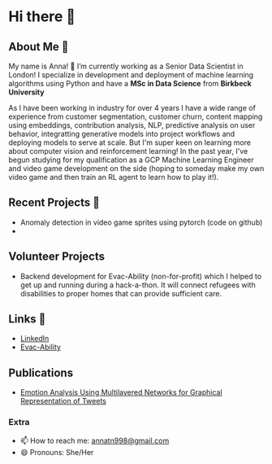 # Hi there 🙌

## About Me 🧋

My name is Anna! 🔭 I’m currently working as a Senior Data Scientist in London! I specialize in development and deployment of machine learning algorithms using Python and have a **MSc in Data Science** from **Birkbeck University**  

As I have been working in industry for over 4 years I have a wide range of experience from customer segmentation, customer churn, content mapping using embeddings, contribution analysis, NLP, predictive analysis on user behavior, integratting generative models into project workflows and deploying models to serve at scale. But I'm super keen on learning more about computer vision and reinforcement learning! In the past year, I've begun studying for my qualification as a GCP Machine Learning Engineer and video game development on the side (hoping to someday make my own video game and then train an RL agent to learn how to play it!). 


## Recent Projects 🍎
- Anomaly detection in video game sprites using pytorch (code on github)
- 
## Volunteer Projects
- Backend development for Evac-Ability (non-for-profit) which I helped to get up and running during a hack-a-thon. It will connect refugees with disabilities to proper homes that can provide sufficient care.


## Links 🔗
- [LinkedIn](https://www.linkedin.com/in/anna-nguyen-0b4712160/)
- [Evac-Ability](https://evac-ability.com)

## Publications
- [Emotion Analysis Using Multilayered Networks for Graphical Representation of Tweets](https://ieeexplore.ieee.org/document/9893783)
  
### Extra 
- 📫 How to reach me: annatn998@gmail.com
- 😄 Pronouns: She/Her

